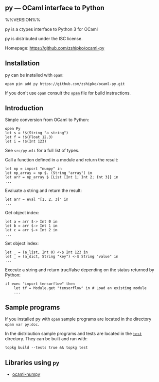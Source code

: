 py — OCaml interface to Python
-------------------------------------------------------------------------------
%%VERSION%%

py is a ctypes interface to Python 3 for OCaml

py is distributed under the ISC license.

Homepage: https://github.com/zshipko/ocaml-py

## Installation

py can be installed with `opam`:

    opam pin add py https://github.com/zshipko/ocaml-py.git

If you don't use `opam` consult the [`opam`](opam) file for build
instructions.

## Introduction

Simple conversion from OCaml to Python:

    open Py
    let s = !$(String "a string")
    let f = !$(Float 12.3)
    let i = !$(Int 123)

See `src/py.mli` for a full list of types.

Call a function defined in a module and return the result:

    let np = import "numpy" in
    let np_array = np $. (String "array") in
    let arr = np_array $ [List [Int 1; Int 2; Int 3]] in
    ...

Evaluate a string and return the result:

    let arr = eval "[1, 2, 3]" in
    ...

Get object index:

    let a = arr $-> Int 0 in
    let b = arr $-> Int 1 in
    let c = arr $-> Int 2 in
    ...

Set object index:

    let _ = (a_list, Int 0) <-$ Int 123 in
    let _ = (a_dict, String "key") <-$ String "value" in
    ...

Execute a string and return true/false depending on the status returned by Python:

    if exec "import tensorflow" then
        let tf = Module.get "tensorflow" in # Load an existing module
        ...

## Sample programs

If you installed py with `opam` sample programs are located in
the directory `opam var py:doc`.

In the distribution sample programs and tests are located in the
[`test`](test) directory. They can be built and run
with:

    topkg build --tests true && topkg test

## Libraries using `py`

- [ocaml-numpy](https://github.com/zshipko/ocaml-numpy)
